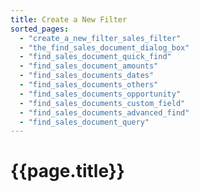 ```yaml
---
title: Create a New Filter
sorted_pages:
  - "create_a_new_filter_sales_filter"
  - "the_find_sales_document_dialog_box"
  - "find_sales_document_quick_find"
  - "find_sales_document_amounts"
  - "find_sales_documents_dates"
  - "find_sales_documents_others"
  - "find_sales_documents_opportunity"
  - "find_sales_documents_custom_field"
  - "find_sales_documents_advanced_find"
  - "find_sales_document_query"
---
```

# {{page.title}}
